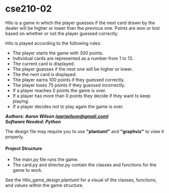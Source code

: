 # cse210-02
Hilo is a game in which the player guesses if the next card drawn by the dealer will be higher or lower than the previous one. Points are won or lost based on whether or not the player guessed correctly.

Hilo is played according to the following rules:

- The player starts the game with 300 points.
- Individual cards are represented as a number from 1 to 13.
- The current card is displayed.
- The player guesses if the next one will be higher or lower.
- The the next card is displayed.
- The player earns 100 points if they guessed correctly.
- The player loses 75 points if they guessed incorrectly.
- If a player reaches 0 points the game is over.
- If a player has more than 0 points they decide if they want to keep playing.
- If a player decides not to play again the game is over.

***Authors: Aaron Wilson (aarjwilson@gmail.com)***<br>
***Software Needed: Python***

The design file may require you to use **"plantuml"** and **"graphviz"** to view it properly.

#### Project Structure
- The main.py file runs the game.
- The card.py and director.py contain the classes and functions for the game to work.

See the Hilo_game_design.plantuml for a visual of the classes, functions, and values within the game structure.